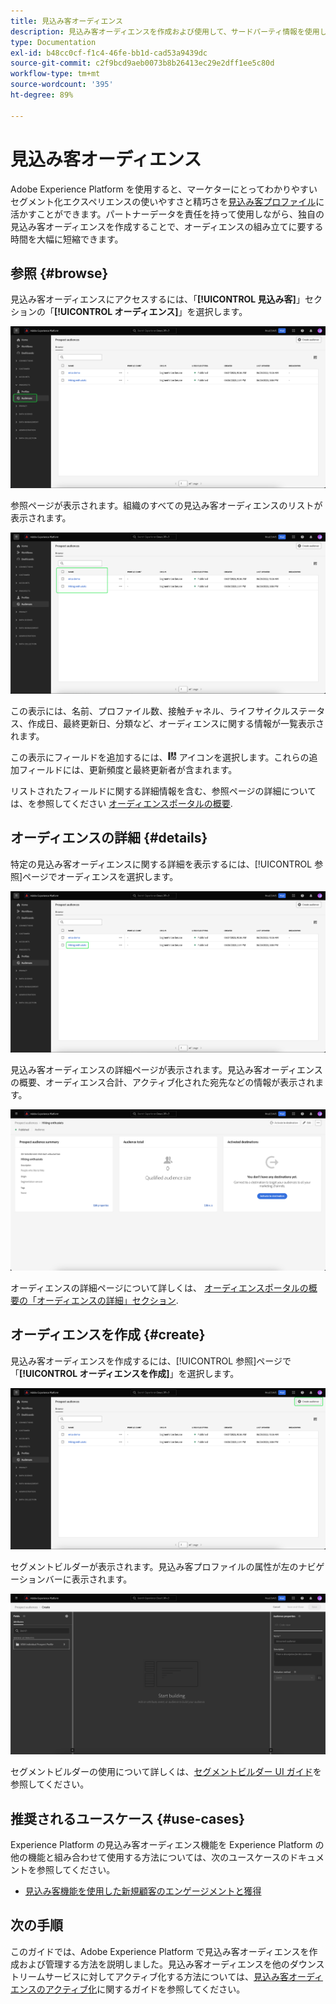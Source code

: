 ```yaml
---
title: 見込み客オーディエンス
description: 見込み客オーディエンスを作成および使用して、サードパーティ情報を使用して未知の顧客をターゲティングする方法について説明します。
type: Documentation
exl-id: b48cc0cf-f1c4-46fe-bb1d-cad53a9439dc
source-git-commit: c2f9bcd9aeb0073b8b26413ec29e2dff1ee5c80d
workflow-type: tm+mt
source-wordcount: '395'
ht-degree: 89%

---
```


# 見込み客オーディエンス

Adobe Experience Platform を使用すると、マーケターにとってわかりやすいセグメント化エクスペリエンスの使いやすさと精巧さを[見込み客プロファイル](../../profile/ui/prospect-profile.md)に活かすことができます。パートナーデータを責任を持って使用しながら、独自の見込み客オーディエンスを作成することで、オーディエンスの組み立てに要する時間を大幅に短縮できます。

## 参照 {#browse}

見込み客オーディエンスにアクセスするには、「**[!UICONTROL 見込み客]**」セクションの「**[!UICONTROL オーディエンス]**」を選択します。

![「[!UICONTROL 見込み客]」セクション内で「[!UICONTROL オーディエンス]」ボタンがハイライト表示されています。](../images/ui/prospect-audience/prospect-audiences.png)

参照ページが表示されます。組織のすべての見込み客オーディエンスのリストが表示されます。

![組織に属する見込み客オーディエンスがハイライト表示されています。](../images/ui/prospect-audience/browse-audiences.png)

この表示には、名前、プロファイル数、接触チャネル、ライフサイクルステータス、作成日、最終更新日、分類など、オーディエンスに関する情報が一覧表示されます。

この表示にフィールドを追加するには、![フィルター属性アイコン](../images/ui/prospect-audience/filter-attribute.png) アイコンを選択します。これらの追加フィールドには、更新頻度と最終更新者が含まれます。

リストされたフィールドに関する詳細情報を含む、参照ページの詳細については、を参照してください [オーディエンスポータルの概要](./audience-portal.md#list).

## オーディエンスの詳細 {#details}

特定の見込み客オーディエンスに関する詳細を表示するには、[!UICONTROL 参照]ページでオーディエンスを選択します。

![特定の見込み客オーディエンスがハイライト表示されています。](../images/ui/prospect-audience/select-specific-audience.png)

見込み客オーディエンスの詳細ページが表示されます。見込み客オーディエンスの概要、オーディエンス合計、アクティブ化された宛先などの情報が表示されます。

![見込み客オーディエンスの詳細ページが表示されています。](../images/ui/prospect-audience/audience-details.png)

オーディエンスの詳細ページについて詳しくは、 [オーディエンスポータルの概要の「オーディエンスの詳細」セクション](./audience-portal.md#audience-details).

## オーディエンスを作成 {#create}

見込み客オーディエンスを作成するには、[!UICONTROL 参照]ページで「**[!UICONTROL オーディエンスを作成]**」を選択します。

![見込み客オーディエンスの参照ページで「[!UICONTROL オーディエンスを作成]」ボタンがハイライト表示されています。](../images/ui/prospect-audience/select-create-audience.png)

セグメントビルダーが表示されます。見込み客プロファイルの属性が左のナビゲーションバーに表示されます。

![セグメントビルダーが表示されています。見込み客プロファイルクラスの属性のみが使用可能であることに注意してください。](../images/ui/prospect-audience/segment-builder.png)

セグメントビルダーの使用について詳しくは、[セグメントビルダー UI ガイド](./segment-builder.md)を参照してください。

## 推奨されるユースケース {#use-cases}

Experience Platform の見込み客オーディエンス機能を Experience Platform の他の機能と組み合わせて使用する方法については、次のユースケースのドキュメントを参照してください。

- [見込み客機能を使用した新規顧客のエンゲージメントと獲得](../../rtcdp/partner-data/prospecting.md)

## 次の手順

このガイドでは、Adobe Experience Platform で見込み客オーディエンスを作成および管理する方法を説明しました。見込み客オーディエンスを他のダウンストリームサービスに対してアクティブ化する方法については、[見込み客オーディエンスのアクティブ化](../../destinations/ui/activate-prospect-audiences.md)に関するガイドを参照してください。
